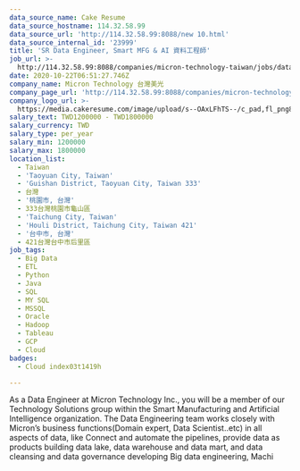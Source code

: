 ```yaml
---
data_source_name: Cake Resume
data_source_hostname: 114.32.58.99
data_source_url: 'http://114.32.58.99:8088/new 10.html'
data_source_internal_id: '23999'
title: 'SR Data Engineer, Smart MFG & AI 資料工程師'
job_url: >-
  http://114.32.58.99:8088/companies/micron-technology-taiwan/jobs/data-engineer-sr-data-engineer-smart-mfg-amp-ai
date: 2020-10-22T06:51:27.746Z
company_name: Micron Technology 台灣美光
company_page_url: 'http://114.32.58.99:8088/companies/micron-technology-taiwan'
company_logo_url: >-
  https://media.cakeresume.com/image/upload/s--OAxLFhTS--/c_pad,fl_png8,h_200,w_200/v1599703094/soca7cpy9d8z6sh3ith7.png
salary_text: TWD1200000 - TWD1800000
salary_currency: TWD
salary_type: per_year
salary_min: 1200000
salary_max: 1800000
location_list:
  - Taiwan
  - 'Taoyuan City, Taiwan'
  - 'Guishan District, Taoyuan City, Taiwan 333'
  - 台灣
  - '桃園市, 台灣'
  - 333台灣桃園市龜山區
  - 'Taichung City, Taiwan'
  - 'Houli District, Taichung City, Taiwan 421'
  - '台中市, 台灣'
  - 421台灣台中市后里區
job_tags:
  - Big Data
  - ETL
  - Python
  - Java
  - SQL
  - MY SQL
  - MSSQL
  - Oracle
  - Hadoop
  - Tableau
  - GCP
  - Cloud
badges:
  - Cloud index03t1419h

---
```


As a Data Engineer at Micron Technology Inc., you will be a member of our Technology Solutions group within the Smart Manufacturing and Artificial Intelligence organization. The Data Engineering team works closely with Micron’s business functions(Domain expert, Data Scientist..etc) in all aspects of data, like Connect and automate the pipelines, provide data as products building data lake, data warehouse and data mart, and data cleansing and data governance developing Big data engineering, Machi